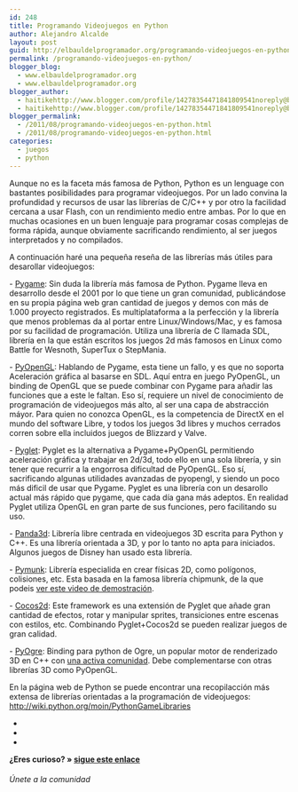 ```yaml
---
id: 248
title: Programando Videojuegos en Python
author: Alejandro Alcalde
layout: post
guid: http://elbauldelprogramador.org/programando-videojuegos-en-python/
permalink: /programando-videojuegos-en-python/
blogger_blog:
  - www.elbauldelprogramador.org
  - www.elbauldelprogramador.org
blogger_author:
  - haitikehttp://www.blogger.com/profile/14278354471841809541noreply@blogger.com
  - haitikehttp://www.blogger.com/profile/14278354471841809541noreply@blogger.com
blogger_permalink:
  - /2011/08/programando-videojuegos-en-python.html
  - /2011/08/programando-videojuegos-en-python.html
categories:
  - juegos
  - python
---
```

<div class="icopy">
</div>

Aunque no es la faceta más famosa de Python, Python es un lenguage con bastantes posibilidades para programar videojuegos. Por un lado convina la profundidad y recursos de usar las librerías de C/C++ y por otro la facilidad cercana a usar Flash, con un rendimiento medio entre ambas. Por lo que en muchas ocasiones en un buen lenguaje para programar cosas complejas de forma rápida, aunque obviamente sacrificando rendimiento, al ser juegos interpretados y no compilados. 

<div>
  A continuación haré una pequeña reseña de las librerías más útiles para desarollar videojuegos:
</div>

  
<!--more-->

<div>
  <p>
    - <a href="http://www.pygame.org/">Pygame</a>: Sin duda la librería más famosa de Python. Pygame lleva en desarrollo desde el 2001 por lo que tiene un gran comunidad, publicándose en su propia página web gran cantidad de juegos y demos con más de 1.000 proyecto registrados. Es multiplataforma a la perfección y la librería que menos problemas da al portar entre Linux/Windows/Mac, y es famosa por su facilidad de programación. Utiliza una librería de C llamada SDL, librería en la que están escritos los juegos 2d más famosos en Linux como Battle for Wesnoth, SuperTux o StepMania.
  </p>
</div>

<div>
  <p>
    - <a href="http://pyopengl.sourceforge.net/">PyOpenGL</a>: Hablando de Pygame, esta tiene un fallo, y es que no soporta Aceleración gráfica al basarse en SDL. Aquí entra en juego PyOpenGL, un binding de OpenGL que se puede combinar con Pygame para añadir las funciones que a este le faltan. Eso sí, requiere un nivel de conocimiento de programación de videojuegos más alto, al ser una capa de abstracción máyor. Para quien no conozca OpenGL, es la competencia de DirectX en el mundo del software Libre, y todos los juegos 3d libres y muchos cerrados corren sobre ella incluidos juegos de Blizzard y Valve.
  </p>
</div>

<div>
  <p>
    - <a href="http://www.pyglet.org/">Pyglet</a>: Pyglet es la alternativa a Pygame+PyOpenGL permitiendo aceleración gráfica y trabajar en 2d/3d, todo ello en una sola librería, y sin tener que recurrir a la engorrosa dificultad de PyOpenGL. Eso sí, sacrificando algunas utilidades avanzadas de pyopengl, y siendo un poco más dificil de usar que Pygame. Pyglet es una librería con un desarollo actual más rápido que pygame, que cada día gana más adeptos. En realidad Pyglet utiliza OpenGL en gran parte de sus funciones, pero facilitando su uso.
  </p>
</div>

<div>
  <p>
    - <a href="http://www.panda3d.org/">Panda3d</a>: Librería libre centrada en videojuegos 3D escrita para Python y C++. Es una librería orientada a 3D, y por lo tanto no apta para iniciados. Algunos juegos de Disney han usado esta librería.
  </p>
</div>

<div>
  <p>
    - <a href="http://code.google.com/p/pymunk/">Pymunk</a>: Librería especialida en crear físicas 2D, como polígonos, colisiones, etc. Esta basada en la famosa librería chipmunk, de la que podeis <a href="http://www.youtube.com/watch?v=z_Sx9N39KHk&feature=player_embedded">ver este video de demostración</a>.
  </p>
</div>

<div>
  <p>
    - <a href="http://cocos2d.org/">Cocos2d</a>: Este framework es una extensión de Pyglet que añade gran cantidad de efectos, rotar y manipular sprites, transiciones entre escenas con estilos, etc. Combinando Pyglet+Cocos2d se pueden realizar juegos de gran calidad.
  </p>
</div>

<div>
  <p>
    - <a href="http://www.pythonogre.com/">PyOgre</a>: Binding para python de Ogre, un popular motor de renderizado 3D en C++ con <a href="http://www.ogre3d.org/">una activa comunidad</a>. Debe complementarse con otras librerías 3D como PyOpenGL.
  </p>
</div>

<div>
  En la página web de Python se puede encontrar una recopilacción más extensa de librerías orientadas a la programación de videojuegos: <a href="http://wiki.python.org/moin/PythonGameLibraries">http://wiki.python.org/moin/PythonGameLibraries</a>
</div>

<div>
</div>

<div class="sharedaddy">
  <div class="sd-content">
    <ul>
      <li>
        <a class="hastip" rel="nofollow" href="http://twitter.com/home?status=Programando Videojuegos en Python+http://elbauldelprogramador.com/programando-videojuegos-en-python/+V%C3%ADa+%40elbaulp" onclick="javascript:window.open(this.href, '', 'menubar=no,toolbar=no,resizable=yes,scrollbars=yes,height=600,width=600');return false;" title="Compartir en Twitter" target="_blank"><span class="iconbox-title"><i class="icon-twitter icon-2x"></i></span></a>
      </li>
      <li>
        <a class="hastip" rel="nofollow" href="http://www.facebook.com/sharer.php?u=http://elbauldelprogramador.com/programando-videojuegos-en-python/&t=Programando Videojuegos en Python+http://elbauldelprogramador.com/programando-videojuegos-en-python/+V%C3%ADa+%40elbaulp" onclick="javascript:window.open(this.href, '', 'menubar=no,toolbar=no,resizable=yes,scrollbars=yes,height=600,width=600');return false;" title="Compartir en Facebook" target="_blank"><span class="iconbox-title"><i class="icon-facebook icon-2x"></i></span></a>
      </li>
      <li>
        <a class="hastip" rel="nofollow" href="https://plus.google.com/share?url=Programando Videojuegos en Python+http://elbauldelprogramador.com/programando-videojuegos-en-python/+V%C3%ADa+%40elbaulp" onclick="javascript:window.open(this.href, '', 'menubar=no,toolbar=no,resizable=yes,scrollbars=yes,height=600,width=600');return false;" title="Compartir en G+" target="_blank"><span class="iconbox-title"><i class="icon-google-plus icon-2x"></i></span></a>
      </li>
    </ul>
  </div>
</div>

<span id="socialbottom" class="highlight style-2">

<p>
  <strong>¿Eres curioso? » <a onclick="javascript:_gaq.push(['_trackEvent','random','click-random']);" href="/index.php?random=1">sigue este enlace</a></strong>
</p>

<h6>
  Únete a la comunidad
</h6>

<div class="iconsc hastip" title="2240 seguidores">
  <a href="http://twitter.com/elbaulp" target="_blank"><i class="icon-twitter"></i></a>
</div>

<div class="iconsc hastip" title="2452 fans">
  <a href="http://facebook.com/elbauldelprogramador" target="_blank"><i class="icon-facebook"></i></a>
</div>

<div class="iconsc hastip" title="0 +1s">
  <a href="http://plus.google.com/+Elbauldelprogramador" target="_blank"><i class="icon-google-plus"></i></a>
</div>

<div class="iconsc hastip" title="Repositorios">
  <a href="http://github.com/algui91" target="_blank"><i class="icon-github"></i></a>
</div>

<div class="iconsc hastip" title="Feed RSS">
  <a href="http://elbauldelprogramador.com/feed" target="_blank"><i class="icon-rss"></i></a>
</div></span>